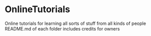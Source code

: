# OnlineTutorials
Online tutorials for learning all sorts of stuff from all kinds of people  
README.md of each folder includes credits for owners
